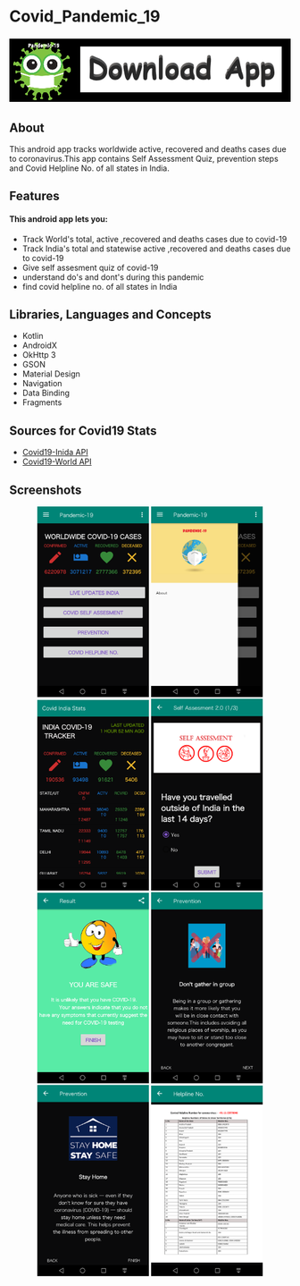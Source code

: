 # Covid_Pandemic_19
### [<p><img src="https://github.com/se-prashant/Covid_Pandemic_19/blob/master/Screenshots/download_button.jpg.png">](https://github.com/se-prashant/Covid_Pandemic_19/blob/master/app/Pandemic19.apk?raw=true)

## About
  This android app tracks worldwide active, recovered and deaths cases due to coronavirus.This app contains Self Assessment Quiz, prevention steps
  and Covid Helpline No. of all states in India.

## Features
  #### This android app lets you:
  - Track World's total, active ,recovered and deaths cases due to covid-19
  - Track India's total and statewise active ,recovered and deaths cases due to covid-19
  - Give self assesment quiz of covid-19
  - understand do's and dont's during this pandemic
  - find covid helpline no. of all states in India
 ## Libraries, Languages and Concepts
  - Kotlin
  - AndroidX
  - OkHttp 3
  - GSON
  - Material Design
  - Navigation
  - Data Binding
  - Fragments
## Sources for Covid19 Stats
  - [Covid19-Inida API](https://api.covid19india.org/) 
  - [Covid19-World API](https://corona.lmao.ninja/) 
  ## Screenshots
<p align = "center">

  <img src="https://github.com/se-prashant/Covid_Pandemic_19/blob/master/Screenshots/Screenshot6.png" width="200">
  <img src="https://github.com/se-prashant/Covid_Pandemic_19/blob/master/Screenshots/Screenshot7.png" width="200">
  <img src="https://github.com/se-prashant/Covid_Pandemic_19/blob/master/Screenshots/Screenshot1.png" width="200">
  <img src="https://github.com/se-prashant/Covid_Pandemic_19/blob/master/Screenshots/Screenshot2.png" width="200">
  
  <img src="https://github.com/se-prashant/Covid_Pandemic_19/blob/master/Screenshots/Screenshot5.png" width="200"> 
  <img src="https://github.com/se-prashant/Covid_Pandemic_19/blob/master/Screenshots/Screenshot3.png" width="200">
   
  <img src="https://github.com/se-prashant/Covid_Pandemic_19/blob/master/Screenshots/Screenshot8.png" width="200">
  <img src="https://github.com/se-prashant/Covid_Pandemic_19/blob/master/Screenshots/Screenshot4.png" width="200">
</p>

